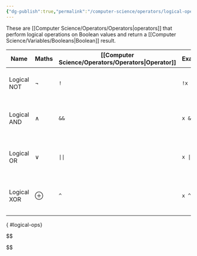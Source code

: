 ```yaml
---
{"dg-publish":true,"permalink":"/computer-science/operators/logical-operators/","tags":["nooblet","beginner","unfinished"],"noteIcon":"1"}
---
```


These are [[Computer Science/Operators/Operators\|operators]] that perform logical operations on Boolean values and return a [[Computer Science/Variables/Booleans\|Boolean]] result.

| Name        | Maths    | [[Computer Science/Operators/Operators\|Operator]] | Example    | Note                                          |
| ----------- | -------- | ----------------------- | ---------- | --------------------------------------------- |
| Logical NOT | $\neg$   | `!`                     | `!x`       | Inverts the boolean value.                    |
| Logical AND | $\wedge$ | `&&`                    | `x && y`   | Returns true if both operands are true.       |
| Logical OR  | $\lor$   | `\|\|`                  | `x \|\| y` | Returns true if at least one operand is true. |
| Logical XOR | $\oplus$ | `^`                     | `x ^ y`    | Returns true if operands are different.       |
{ #logical-ops}


$$

$$
